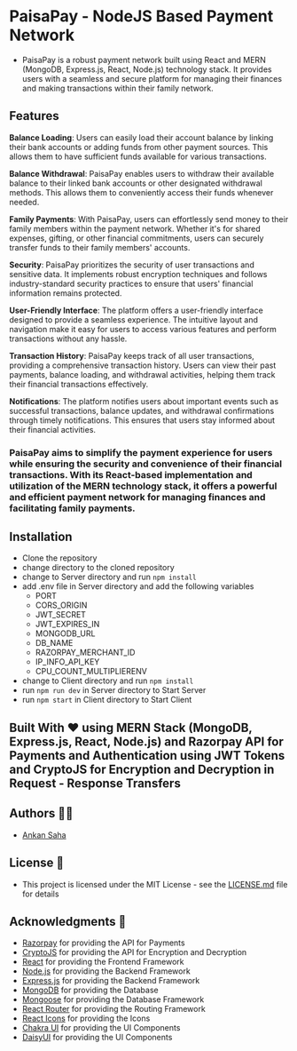 # PaisaPay - NodeJS Based Payment Network

- PaisaPay is a robust payment network built using React and MERN (MongoDB, Express.js, React, Node.js) technology stack. It provides users with a seamless and secure platform for managing their finances and making transactions within their family network.

## Features

**Balance Loading**: Users can easily load their account balance by linking their bank accounts or adding funds from other payment sources. This allows them to have sufficient funds available for various transactions.

**Balance Withdrawal**: PaisaPay enables users to withdraw their available balance to their linked bank accounts or other designated withdrawal methods. This allows them to conveniently access their funds whenever needed.

**Family Payments**: With PaisaPay, users can effortlessly send money to their family members within the payment network. Whether it's for shared expenses, gifting, or other financial commitments, users can securely transfer funds to their family members' accounts.

**Security**: PaisaPay prioritizes the security of user transactions and sensitive data. It implements robust encryption techniques and follows industry-standard security practices to ensure that users' financial information remains protected.

**User-Friendly Interface**: The platform offers a user-friendly interface designed to provide a seamless experience. The intuitive layout and navigation make it easy for users to access various features and perform transactions without any hassle.

**Transaction History**: PaisaPay keeps track of all user transactions, providing a comprehensive transaction history. Users can view their past payments, balance loading, and withdrawal activities, helping them track their financial transactions effectively.

**Notifications**: The platform notifies users about important events such as successful transactions, balance updates, and withdrawal confirmations through timely notifications. This ensures that users stay informed about their financial activities.

### PaisaPay aims to simplify the payment experience for users while ensuring the security and convenience of their financial transactions. With its React-based implementation and utilization of the MERN technology stack, it offers a powerful and efficient payment network for managing finances and facilitating family payments.

## Installation

- Clone the repository
- change directory to the cloned repository
- change to Server directory and run `npm install`
- add .env file in Server directory and add the following variables
  - PORT
  - CORS_ORIGIN
  - JWT_SECRET
  - JWT_EXPIRES_IN
  - MONGODB_URL
  - DB_NAME
  - RAZORPAY_MERCHANT_ID
  - IP_INFO_API_KEY
  - CPU_COUNT_MULTIPLIERENV
- change to Client directory and run `npm install`
- run `npm run dev` in Server directory to Start Server
- run `npm start` in Client directory to Start Client

## Built With ❤️ using MERN Stack (MongoDB, Express.js, React, Node.js) and Razorpay API for Payments and Authentication using JWT Tokens and CryptoJS for Encryption and Decryption in Request - Response Transfers

## Authors 👨‍💻

- [Ankan Saha]('https://linkedin.com/in/theankansaha')

## License 📝

- This project is licensed under the MIT License - see the [LICENSE.md](LICENSE.md) file for details

## Acknowledgments 🙏

- [Razorpay](https://razorpay.com/) for providing the API for Payments
- [CryptoJS](https://cryptojs.gitbook.io/docs/) for providing the API for Encryption and Decryption
- [React](https://reactjs.org/) for providing the Frontend Framework
- [Node.js](https://nodejs.org/en/) for providing the Backend Framework
- [Express.js](https://expressjs.com/) for providing the Backend Framework
- [MongoDB](https://www.mongodb.com/) for providing the Database
- [Mongoose](https://mongoosejs.com/) for providing the Database Framework
- [React Router](https://reactrouter.com/) for providing the Routing Framework
- [React Icons](https://react-icons.github.io/react-icons/) for providing the Icons
- [Chakra UI](https://chakra-ui.com/) for providing the UI Components
- [DaisyUI](https://daisyui.com/) for providing the UI Components
